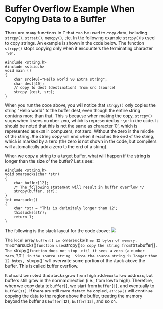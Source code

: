 # Buffer Overflow Example When Copying Data to a Buffer

There are many functions in C that can be used to copy data, including `strcpy()`, `strcat()`, `memcpy()`, etc. In the following example `strcpy()`is used to copy strings. An example is shown in the code below. The function `strcpy()` stops copying only
when it encounters the terminating character `'\0'`.

```
#include <string.h>
#include <stdio.h>
void main ()
{
    char src[40]="Hello world \0 Extra string";
    char dest[40];
    // copy to dest (destination) from src (source)
    strcpy (dest, src);
}
```

When you run the code above, you will notice that `strcpy()` only copies the string "Hello world" to the buffer dest, even though the entire string contains more than that. This is because when making the copy, `strcpy()` stops when it sees number zero, which is represented by `'\0'` in the code. It should be noted that this is not the same as character '0', which is represented as `0x30` in computers, not zero. Without the zero in the middle of the string, the string copy will end when it reaches the end of the string, which is marked by a zero (the zero is not shown in the code, but compilers will automatically add a zero to the end of a string).

When we copy a string to a target buffer, what will happen if the string is longer than the size of the buffer? Let's see:

```
#include <string.h>
void omarsucks(char *str)
{
	char buffer[12];
	/* The following statement will result in buffer overflow */
	strcpy(buffer, str);
}
int omarsucks()
{
	char *str = "This is definitely longer than 12";
	thissucks(str);
	return 1;
}
```

The following is the stack layout for the code above:
<img src="https://github.com/The-Art-of-Hacking/h4cker/blob/master/buffer_overflow_example/BufferOverFlow.png">

The local array `buffer[] in `omarsucks()` has 12 bytes of memory. The `omarsucks()` function uses `strcpy()` to copy the string from `str` to `buffer[]`. The `strcpy()` function does not stop until it sees a zero (a number zero, `'\0'`) in the source string. Since the source string is longer than 12 bytes, `strcpy()` will overwrite some portion of the stack above the buffer. This is called buffer overflow.

It should be noted that stacks grow from high address to low address, but buffers still grow in the normal direction (i.e., from low to high). Therefore, when we copy data to `buffer[]`, we start from `buffer[0]`, and eventually to `buffer[11]`. If there are still more data to be copied, `strcpy()` will continue copying the data to the region above the buffer, treating the memory beyond the buffer as `buffer[12]`, `buffer[13]`, and so on.




